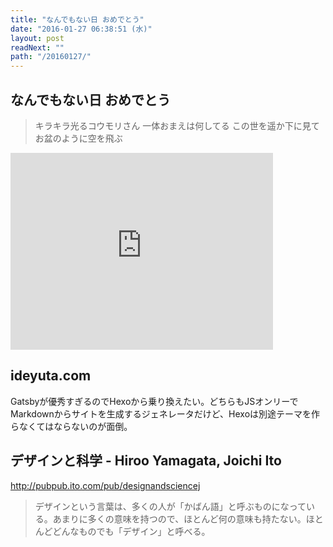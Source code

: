 ```yaml
---
title: "なんでもない日 おめでとう"
date: "2016-01-27 06:38:51 (水)"
layout: post
readNext: ""
path: "/20160127/"
---
```


## なんでもない日 おめでとう

> キラキラ光るコウモリさん 一体おまえは何してる この世を遥か下に見て お盆のように空を飛ぶ

<iframe width="420" height="315" src="https://www.youtube.com/embed/K-0WE7muXGY" frameborder="0" allowfullscreen></iframe>

## ideyuta.com

Gatsbyが優秀すぎるのでHexoから乗り換えたい。どちらもJSオンリーでMarkdownからサイトを生成するジェネレータだけど、Hexoは別途テーマを作らなくてはならないのが面倒。


## デザインと科学 - Hiroo Yamagata, Joichi Ito

http://pubpub.ito.com/pub/designandsciencej

> デザインという言葉は、多くの人が「かばん語」と呼ぶものになっている。あまりに多くの意味を持つので、ほとんど何の意味も持たない。ほとんどどんなものでも「デザイン」と呼べる。
